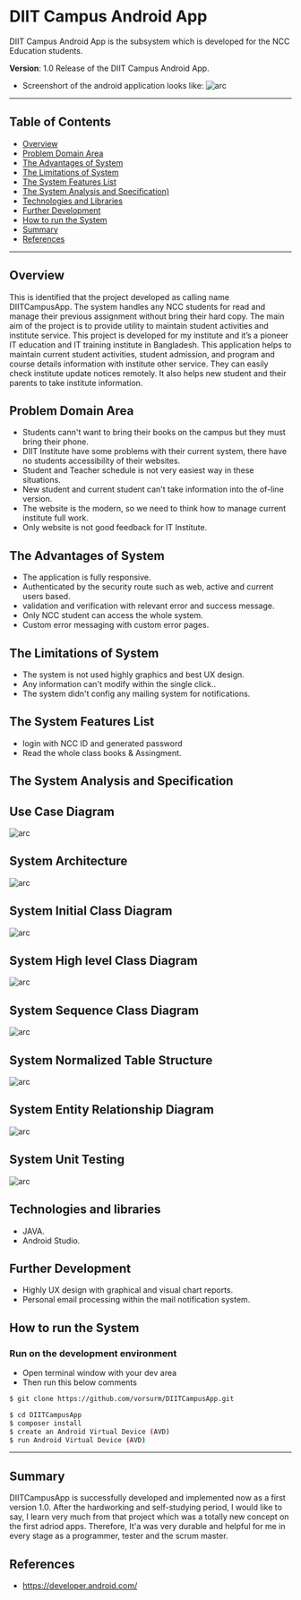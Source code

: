 # DIIT Campus Android App

DIIT Campus Android App is the subsystem which is developed for the NCC Education students. 

**Version**: 1.0 Release of the DIIT Campus Android App.

- Screenshort of the android application looks like:
![arc](final_interface.jpg?raw=true 'DIITCampusApp')

---

## Table of Contents

- [Overview](#overview)
- [Problem Domain Area](#problem-Domain-Area)
- [The Advantages of System](#The-Advantages-of-System)
- [The Limitations of System](#The-Limitations-of-System)
- [The System Features List](#system-features-list)
- [The System Analysis and Specification)](T#he-System-Analysis-and-Specification)
- [Technologies and Libraries](#technologies-and-libraries)
- [Further Development](#further-development)
- [How to run the System](#how-to-run-the-system)
- [Summary](#summary)
- [References](#references)

---

## Overview

This is identified that the project developed as calling name DIITCampusApp. The system handles any NCC students for read and manage their previous assignment without bring their hard copy. The main aim of the project is to provide utility to maintain student activities and institute service. This project is developed for my institute and it’s a pioneer IT education and IT training institute in Bangladesh. This application helps to maintain current student activities, student admission, and program and course details information with institute other service. They can easily check institute update notices remotely. It also helps new student and their parents to take institute information.

## Problem Domain Area

- Students cann't want to bring their books on the campus but they must bring their phone.
- DIIT Institute have some problems with their current system, there have no students accessibility of their websites. 
- Student and Teacher schedule is not very easiest way in these situations. 
- New student and current student can't take information into the of-line version. 
- The website is the modern, so we need to think how to manage current institute full work. 
- Only website is not good feedback for IT Institute.


## The Advantages of System

- The application is fully responsive.
- Authenticated by the security route such as web, active and current users based.
- validation and verification with relevant error and success message.
- Only NCC student can access the whole system.
- Custom error messaging with custom error pages.

## The Limitations of System

- The system is not used highly graphics and best UX design.
- Any information can't modify within the single click..
- The system didn't config any mailing system for notifications.

## The System Features List

- login with NCC ID and generated password
- Read the whole class books & Assingment.

## The System Analysis and Specification

## Use Case Diagram
![arc](use_case_diagram.jpg?raw=true 'DIITApps Use Case Diagram ')

## System Architecture
![arc](system_architecture_diagram.jpg?raw=true 'DIITApps System Architecture Diagram ')

## System Initial Class Diagram
![arc](initial_class_diagram.jpg?raw=true 'DIITApps Initial Class Diagram ')

## System High level Class Diagram
![arc](high_level_class_diagram.jpg?raw=true 'DIITApps High level Diagram ')

## System Sequence Class Diagram
![arc](sequence_diagram.jpg?raw=true 'DIITApps Sequence Class Diagram ')

## System Normalized Table Structure
![arc](data_model.jpg?raw=true 'DIITApps Data Model ')

## System Entity Relationship Diagram
![arc](erd_diagram.jpg?raw=true 'DIITApps ERD Diagram ')

## System Unit Testing
![arc](unit_testing.jpg?raw=true 'DIITApps ERD Diagram ')


## Technologies and libraries

- JAVA.
- Android Studio.

## Further Development

- Highly UX design with graphical and visual chart reports.
- Personal email processing within the mail notification system.

## How to run the System

### Run on the development environment

- Open terminal window with your dev area
- Then run this below comments

```sh
$ git clone https://github.com/vorsurm/DIITCampusApp.git

$ cd DIITCampusApp
$ composer install
$ create an Android Virtual Device (AVD)
$ run Android Virtual Device (AVD)

```
---


## Summary

DIITCampusApp is successfully developed and implemented now as a first version 1.0. After the hardworking and self-studying period, I would like to say, I learn very much from that project which was a totally new concept on the first adriod apps. Therefore, It'a was very durable and helpful for me in every stage as a programmer, tester and the scrum master.

## References

- https://developer.android.com/
